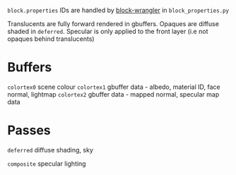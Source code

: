 `block.properties` IDs are handled by [block-wrangler](https://camplowell.github.io/block_wrangler) in `block_properties.py`

Translucents are fully forward rendered in gbuffers.
Opaques are diffuse shaded in `deferred`.
Specular is only applied to the front layer (i.e not opaques behind translucents)

# Buffers

`colortex0` scene colour
`colortex1` gbuffer data - albedo, material ID, face normal, lightmap
`colortex2` gbuffer data - mapped normal, specular map data

# Passes
`deferred` diffuse shading, sky

`composite` specular lighting

